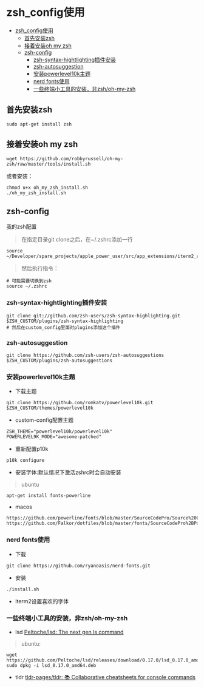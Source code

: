# zsh_config使用

<!--ts-->
* [zsh_config使用](#zsh_config使用)
   * [首先安装zsh](#首先安装zsh)
   * [接着安装oh my zsh](#接着安装oh-my-zsh)
   * [zsh-config](#zsh-config)
      * [zsh-syntax-hightlighting插件安装](#zsh-syntax-hightlighting插件安装)
      * [zsh-autosuggestion](#zsh-autosuggestion)
      * [安装powerlevel10k主题](#安装powerlevel10k主题)
      * [nerd fonts使用](#nerd-fonts使用)
      * [一些终端小工具的安装，非zsh/oh-my-zsh](#一些终端小工具的安装非zshoh-my-zsh)

<!-- Created by https://github.com/ekalinin/github-markdown-toc -->
<!-- Added by: runner, at: Thu Sep 15 15:18:36 UTC 2022 -->

<!--te-->

## 首先安装zsh

```
sudo apt-get install zsh
```

## 接着安装oh my zsh

```
wget https://github.com/robbyrussell/oh-my-zsh/raw/master/tools/install.sh
```

或者安装：

```
chmod u+x oh_my_zsh_install.sh
./oh_my_zsh_install.sh
```

## zsh-config

我的zsh配置

> 在指定目录git clone之后，在~/.zshrc添加一行

```shell
source ~/Developer/spare_projects/apple_power_user/src/app_extensions/iterm2_around/zsh_config/custom_config¬
```

> 然后执行指令：

```
# 可能需要切换到zsh
source ~/.zshrc
```

### zsh-syntax-hightlighting插件安装

```
git clone git://github.com/zsh-users/zsh-syntax-highlighting.git $ZSH_CUSTOM/plugins/zsh-syntax-highlighting
# 然后在custom_config里面对plugins添加这个插件
```

### zsh-autosuggestion

```
git clone https://github.com/zsh-users/zsh-autosuggestions $ZSH_CUSTOM/plugins/zsh-autosuggestions
```

### 安装powerlevel10k主题

- 下载主题

```
git clone https://github.com/romkatv/powerlevel10k.git $ZSH_CUSTOM/themes/powerlevel10k
```

- custom-config配置主题

```
ZSH_THEME="powerlevel10k/powerlevel10k"
POWERLEVEL9K_MODE="awesome-patched"
```

- 重新配置p10k

```
p10k configure
```

- 安装字体:默认情况下激活zshrc时会自动安装

> ubuntu

```
apt-get install fonts-powerline
```

- macos

```
https://github.com/powerline/fonts/blob/master/SourceCodePro/Source%20Code%20Pro%20for%20Powerline.otf
https://github.com/Falkor/dotfiles/blob/master/fonts/SourceCodePro%2BPowerline%2BAwesome%2BRegular.ttf
```

### nerd fonts使用

- 下载

```
git clone https://github.com/ryanoasis/nerd-fonts.git
```

- 安装

```
./install.sh
```

- iterm2设置喜欢的字体

### 一些终端小工具的安装，非zsh/oh-my-zsh

- lsd
  [Peltoche/lsd: The next gen ls command](https://github.com/Peltoche/lsd)

> ubuntu:

```
wget https://github.com/Peltoche/lsd/releases/download/0.17.0/lsd_0.17.0_amd64.deb
sudo dpkg -i lsd_0.17.0_amd64.deb
```

- tldr
  [tldr-pages/tldr: 📚 Collaborative cheatsheets for console commands](https://github.com/tldr-pages/tldr)
